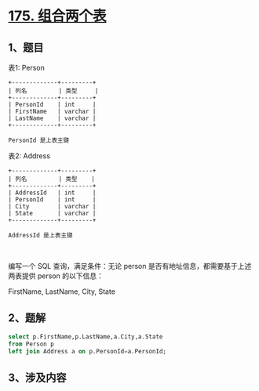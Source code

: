 # [175. 组合两个表](https://leetcode-cn.com/problems/combine-two-tables/)

## 1、题目

表1: Person

	+-------------+---------+
	| 列名         | 类型     |
	+-------------+---------+
	| PersonId    | int     |
	| FirstName   | varchar |
	| LastName    | varchar |
	+-------------+---------+

	PersonId 是上表主键

表2: Address

	+-------------+---------+
	| 列名         | 类型    |
	+-------------+---------+
	| AddressId   | int     |
	| PersonId    | int     |
	| City        | varchar |
	| State       | varchar |
	+-------------+---------+

	AddressId 是上表主键
 

编写一个 SQL 查询，满足条件：无论 person 是否有地址信息，都需要基于上述两表提供 person 的以下信息：

FirstName, LastName, City, State

## 2、题解

```sql
select p.FirstName,p.LastName,a.City,a.State
from Person p
left join Address a on p.PersonId=a.PersonId;
```

## 3、涉及内容